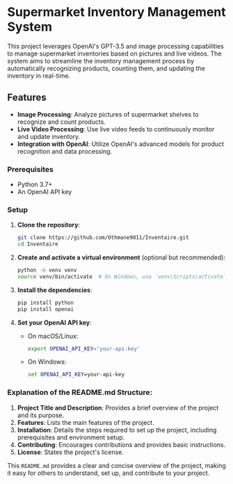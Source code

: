 # Supermarket Inventory Management System

This project leverages OpenAI's GPT-3.5 and image processing capabilities to manage supermarket inventories based on pictures and live videos. The system aims to streamline the inventory management process by automatically recognizing products, counting them, and updating the inventory in real-time.

## Features

- **Image Processing**: Analyze pictures of supermarket shelves to recognize and count products.
- **Live Video Processing**: Use live video feeds to continuously monitor and update inventory.
- **Integration with OpenAI**: Utilize OpenAI's advanced models for product recognition and data processing.

### Prerequisites

- Python 3.7+
- An OpenAI API key

### Setup

1. **Clone the repository**:
    ```bash
    git clone https://github.com/Othmane9011/Inventaire.git
    cd Inventaire
    ```

2. **Create and activate a virtual environment** (optional but recommended):
    ```bash
    python -m venv venv
    source venv/bin/activate  # On Windows, use `venv\Scripts\activate`
    ```

3. **Install the dependencies**:
    ```bash
    pip install python
    pip install openai
    ```

4. **Set your OpenAI API key**:
    - On macOS/Linux:
        ```bash
        export OPENAI_API_KEY='your-api-key'
        ```
    - On Windows:
        ```cmd
        set OPENAI_API_KEY=your-api-key
        ```

### Explanation of the README.md Structure:

1. **Project Title and Description**: Provides a brief overview of the project and its purpose.
2. **Features**: Lists the main features of the project.
3. **Installation**: Details the steps required to set up the project, including prerequisites and environment setup.
4. **Contributing**: Encourages contributions and provides basic instructions.
5. **License**: States the project's license.

This `README.md` provides a clear and concise overview of the project, making it easy for others to understand, set up, and contribute to your project.